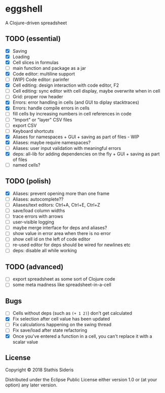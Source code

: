 # eggshell

A Clojure-driven spreadsheet

## TODO (essential)

- [x] Saving
- [x] Loading
- [x] Cell slices in formulas
- [ ] main function and package as a jar
- [x] Code editor: multiline support
- [ ] (WIP) Code editor: parinfer
- [x] Cell editing: design interaction with code editor, F2
- [ ] Cell editing: sync editor with cell display, maybe overwrite when in cell
- [ ] Grid: proper row header
- [x] Errors: error handling in cells (and GUI to diplay stacktraces)
- [x] Errors: handle compile errors in cells
- [ ] fill cells by increasing numbers in cell references in code
- [ ] "Import" or "layer" CSV files
- [ ] export CSV
- [ ] Keyboard shortcuts
- [x] Aliases for namespaces + GUI + saving as part of files - WIP
- [x] Aliases: maybe require namespaces?
- [ ] Aliases: user input validation with meaningful errors
- [x] deps: all-lib for adding dependencies on the fly + GUI + saving as part of files
- [ ] named cells?

## TODO (polish)

- [x] Aliases: prevent opening more than one frame
- [ ] Aliases: autocomplete??
- [ ] Aliases/text editors: Ctrl+A, Ctrl+E, Ctrl+Z
- [ ] save/load column widths
- [ ] trace errors with arrows
- [ ] user-visible logging
- [ ] maybe merge interface for deps and aliases?
- [ ] show value in error area when there is no error
- [ ] show cell id on the left of code editor
- [ ] re-used editor for deps should be wired for newlines etc
- [ ] deps: disable all while working

## TODO (advanced)

- [ ] export spreadsheet as some sort of Clojure code
- [ ] some meta madness like spreadsheet-in-a-cell

## Bugs

- [ ] Cells without deps (such as `(+ 1 2)`) don't get calculated
- [x] Fix selection after cell value has been updated
- [ ] Fix calculations happening on the swing thread
- [ ] Fix save/load after state refactoring
- [x] Once you've entered a function in a cell, you can't replace it with a scalar value

## License

Copyright © 2018 Stathis Sideris

Distributed under the Eclipse Public License either version 1.0 or (at
your option) any later version.
